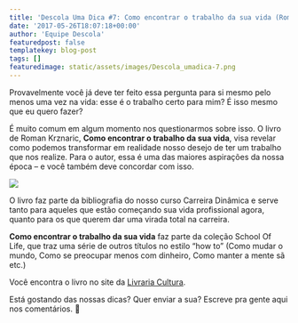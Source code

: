 ```yaml
---
title: 'Descola Uma Dica #7: Como encontrar o trabalho da sua vida (Roman Krznaric)'
date: '2017-05-26T18:07:18+00:00'
author: 'Equipe Descola'
featuredpost: false
templatekey: blog-post
tags: []
featuredimage: static/assets/images/Descola_umadica-7.png
---
```


Provavelmente você já deve ter feito essa pergunta para si mesmo pelo menos uma vez na vida: esse é o trabalho certo para mim? É isso mesmo que eu quero fazer?

É muito comum em algum momento nos questionarmos sobre isso. O livro de Roman Krznaric, **Como encontrar o trabalho da sua vida**, visa revelar como podemos transformar em realidade nosso desejo de ter um trabalho que nos realize. Para o autor, essa é uma das maiores aspirações da nossa época – e você também deve concordar com isso.

![](https://descola.org/drops/wp-content/uploads/2017/05/como-encontrar.png)

O livro faz parte da bibliografia do nosso curso Carreira Dinâmica e serve tanto para aqueles que estão começando sua vida profissional agora, quanto para os que querem dar uma virada total na carreira.

**Como encontrar o trabalho da sua vida** faz parte da coleção School Of Life, que traz uma série de outros títulos no estilo “how to” (Como mudar o mundo, Como se preocupar menos com dinheiro, Como manter a mente sã etc.)

Você encontra o livro no site da [Livraria Cultura](http://www.livrariacultura.com.br/p/livros/autoajuda/desenvolvimento-profissional/como-encontrar-o-trabalho-da-sua-vida-30215290).

Está gostando das nossas dicas? Quer enviar a sua? Escreve pra gente aqui nos comentários. 🙂
